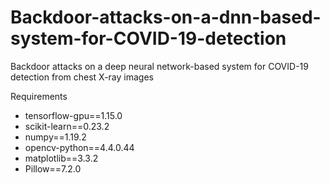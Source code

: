 # Backdoor-attacks-on-a-dnn-based-system-for-COVID-19-detection
Backdoor attacks on a deep neural network-based system for COVID-19 detection from chest X-ray images

Requirements
- tensorflow-gpu==1.15.0
- scikit-learn==0.23.2
- numpy==1.19.2
- opencv-python==4.4.0.44
- matplotlib==3.3.2
- Pillow==7.2.0